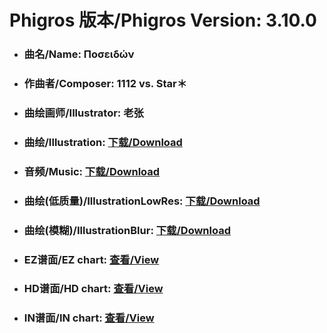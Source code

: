 
# Phigros 版本/Phigros Version:  3.10.0

- ### __曲名/Name:  Ποσειδών__

- ### __作曲者/Composer:  1112 vs. Star＊__

- ### __曲绘画师/Illustrator:  老张__

- ### __曲绘/Illustration:  [下载/Download](https://github.com/Po6647A/WebAssests/releases/download/3.10.0/907.png)__

- ### __音频/Music:  [下载/Download](https://github.com/Po6647A/WebAssests/releases/download/3.10.0/1639.ogg)__

- ### __曲绘(低质量)/IllustrationLowRes:  [下载/Download](https://github.com/Po6647A/WebAssests/releases/download/3.10.0/1399.png)__

- ### __曲绘(模糊)/IllustrationBlur:  [下载/Download](https://github.com/Po6647A/WebAssests/releases/download/3.10.0/0)__


- ### __EZ谱面/EZ chart:  [查看/View](./EZ.json/index.html)__

- ### __HD谱面/HD chart:  [查看/View](./HD.json/index.html)__

- ### __IN谱面/IN chart:  [查看/View](./IN.json/index.html)__

